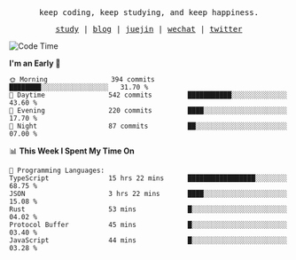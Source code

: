 <p align="center">
  <samp>
    <span>keep coding, keep studying, and keep happiness.</span>
  </samp>
</p>

<p align="center">
  <samp>
    <a href="https://github.com/ouduidui/fe-study">study</a> |
    <a href="https://deweyou.me">blog</a>  |
    <a href="https://juejin.cn/user/4309700183594366">juejin</a> |
    <a href="https://user-images.githubusercontent.com/54696834/165071004-6509e3f2-90c3-448c-9d92-3da42b0c2021.jpeg">wechat</a> |
    <a href="https://twitter.com/ouduidui">twitter</a>
  </samp>
</p>

<!--START_SECTION:waka-->
![Code Time](http://img.shields.io/badge/Code%20Time-4%2C431%20hrs%2017%20mins-blue)

**I'm an Early 🐤** 

```text
🌞 Morning                394 commits         ████████░░░░░░░░░░░░░░░░░   31.70 % 
🌆 Daytime                542 commits         ███████████░░░░░░░░░░░░░░   43.60 % 
🌃 Evening                220 commits         ████░░░░░░░░░░░░░░░░░░░░░   17.70 % 
🌙 Night                  87 commits          ██░░░░░░░░░░░░░░░░░░░░░░░   07.00 % 
```


📊 **This Week I Spent My Time On** 

```text
💬 Programming Languages: 
TypeScript               15 hrs 22 mins      █████████████████░░░░░░░░   68.75 % 
JSON                     3 hrs 22 mins       ████░░░░░░░░░░░░░░░░░░░░░   15.08 % 
Rust                     53 mins             █░░░░░░░░░░░░░░░░░░░░░░░░   04.02 % 
Protocol Buffer          45 mins             █░░░░░░░░░░░░░░░░░░░░░░░░   03.40 % 
JavaScript               44 mins             █░░░░░░░░░░░░░░░░░░░░░░░░   03.28 % 
```


<!--END_SECTION:waka-->
